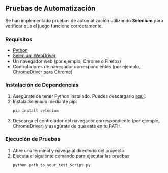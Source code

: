 ## Pruebas de Automatización

Se han implementado pruebas de automatización utilizando **Selenium** para verificar que el juego funcione correctamente.

### Requisitos

- [Python](https://www.python.org/downloads/)
- [Selenium WebDriver](https://www.selenium.dev/downloads/)
- Un navegador web (por ejemplo, Chrome o Firefox)
- Controladores de navegador correspondientes (por ejemplo, [ChromeDriver](https://sites.google.com/a/chromium.org/chromedriver/downloads) para Chrome)

### Instalación de Dependencias

1. Asegúrate de tener Python instalado. Puedes descargarlo [aquí](https://www.python.org/downloads/).
2. Instala Selenium mediante pip:
    ```bash
    pip install selenium
    ```
3. Descarga el controlador del navegador correspondiente (por ejemplo, ChromeDriver) y asegúrate de que esté en tu PATH.

### Ejecución de Pruebas

1. Abre una terminal y navega al directorio del proyecto.
2. Ejecuta el siguiente comando para ejecutar las pruebas:
    ```bash
    python path_to_your_test_script.py
    ```

